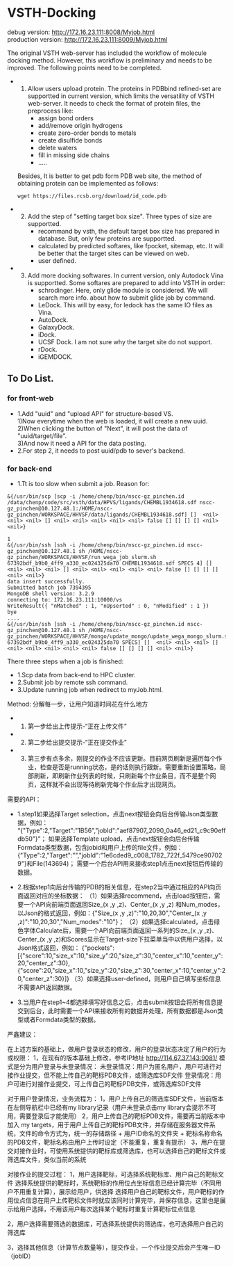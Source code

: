 # VSTH-Docking

debug version: http://172.16.23.111:8008/Myjob.html      
production version: http://172.16.23.111:8009/Myjob.html    

The original VSTH web-server has included the workflow of molecule docking method. However, this workflow is preliminary and needs to be improved. The following points need to be completed.
- 1. Allow users upload protein. The proteins in PDBbind refined-set are supportted in current version, which limits the versatility of VSTH web-server. It needs to check the format of protein files, the preprocess like:
     + assign bond orders
     + add/remove origin hydrogens
     + create zero-order bonds to metals
     + create disulfide bonds
     + delete waters
     + fill in missing side chains
     + .....
  
  Besides, It is better to get pdb form PDB web site, the method of obtaining protein can be implemented as follows:
     ```
     wget https://files.rcsb.org/download/id_code.pdb
     ```
- 2. Add the step of "setting target box size". Three types of size are supportted.
     + recommand by vsth, the default target box size has prepared in database. But, only few proteins are supportted.
     + calculated by predicted softares, like fpocket, sitemap, etc. It will be better that the target sites can be viewed on web.
     + user defined.
- 3. Add more docking softwares. In current version, only Autodock Vina is supportted. Some softares are prepared to add into VSTH in order:
     + schrodinger. Here, only glide module is considered. We will search more info. about how to submit glide job by command.
     + LeDock. This will by easy, for ledock has the same IO files as Vina.
     + AutoDock. 
     + GalaxyDock.
     + iDock.
     + UCSF Dock. I am not sure why the target site do not support.
     + rDock.
     + iGEMDOCK.

## To Do List.
### for front-web

- 1.Add "uuid" and "upload API" for structure-based VS.    
1)Now everytime when the web is loaded, it will create a new uuid.    
2)When clicking the button of "Next", it will post the data of  "uuid/target/file".    
3)And now it need a API for the data posting.    
- 2.For step 2, it needs to post uuid/pdb to sever's backend.


### for back-end

- 1.Tt is too slow when submit a job. Reason for:
```
&{/usr/bin/scp [scp -i /home/chenp/bin/nscc-gz_pinchen.id /data/chenp/code/src/vsth/data/HPVS/ligands/CHEMBL1934618.sdf nscc-gz_pinchen@10.127.48.1:/HOME/nscc-gz_pinchen/WORKSPACE/HHVSF/data/ligands/CHEMBL1934618.sdf] []  <nil> <nil> <nil> [] <nil> <nil> <nil> <nil> <nil> false [] [] [] [] <nil> <nil>}

1
&{/usr/bin/ssh [ssh -i /home/chenp/bin/nscc-gz_pinchen.id nscc-gz_pinchen@10.127.48.1 sh /HOME/nscc-gz_pinchen/WORKSPACE/HHVSF/run_wega_job_slurm.sh 67392bdf_b9b0_4ff9_a330_ec024325da70 CHEMBL1934618.sdf SPECS 4] []  <nil> <nil> <nil> [] <nil> <nil> <nil> <nil> <nil> false [] [] [] [] <nil> <nil>}
data insert successfully.
Submitted batch job 7394395
MongoDB shell version: 3.2.9
connecting to: 172.16.23.111:10000/vs
WriteResult({ "nMatched" : 1, "nUpserted" : 0, "nModified" : 1 })
bye
....
&{/usr/bin/ssh [ssh -i /home/chenp/bin/nscc-gz_pinchen.id nscc-gz_pinchen@10.127.48.1 sh /HOME/nscc-gz_pinchen/WORKSPACE/HHVSF/mongo/update_mongo/update_wega_mongo_slurm.sh 67392bdf_b9b0_4ff9_a330_ec024325da70 SPECS] []  <nil> <nil> <nil> [] <nil> <nil> <nil> <nil> <nil> false [] [] [] [] <nil> <nil>}
```

There three steps when a job is finished:
- 1.Scp data from back-end to HPC cluster.
- 2.Submit job by remote ssh command.
- 3.Update running job when redirect to myJob.html.

Method:
分解每一步，让用户知道时间花在什么地方
- 1. 第一步给出上传提示-“正在上传文件”
- 2. 第二步给出提交提示-“正在提交作业”
- 3. 第三步有点多余，刚提交的作业不应该更新。目前网页刷新是遍历每个作业，检查是否是running状态，是的话则执行跟新。需要重新设置策略，局部刷新，即刷新作业列表的时候，只刷新每个作业条目，而不是整个网页，这样就不会出现等待刷新完每个作业后才出现网页。


需要的API：
- 1.step1如果选择Target selection，点击next按钮会向后台传输Json类型数据，例如：
“{"Type":2,"Target":"1B56","jobId":"aef87907_2090_0a46_ed21_c9c90effdb50"}”；
如果选择Template upload，点击next按钮会向后台传输Formdata类型数据，包含jobid和用户上传的file文件，例如：{"Type":2,"Target":"","jobId":"1e6cded9_c008_1782_722f_5479ce907029"}和File(143694)；
需要一个后台API用来接收step1点击next按钮后传输的数据。

- 2.根据step1向后台传输的PDB的相关信息，在step2当中通过相应的API向页面返回对应的坐标数据：
（1）如果选择recommend，点击load按钮后，需要一个API向前端页面返回Size_(x ,y ,z)、Center_(x ,y ,z) 和Num_modes，以Json的格式返回，例如：{"Size_(x ,y ,z)":"10,20,30","Center_(x ,y ,z)":"10,20,30","Num_modes":"10"}；
（2）如果选择calculated，点击绿色字体Calculate后，需要一个API向前端页面返回一系列的Size_(x ,y ,z)、Center_(x ,y ,z)和Scores显示在Target-size下拉菜单当中以供用户选择，以Json格式返回，例如：
{"pockets":[{"score":10,"size_x":10,"size_y":20,"size_z":30,"center_x":10,"center_y":20,"center_z":30},{"score":20,"size_x":10,"size_y":20,"size_z":30,"center_x":10,"center_y":20,"center_z":30}]}
（3）如果选择user-defined，则用户自己填写坐标信息不需要API返回数据。

- 3.当用户在step1~4都选择填写好信息之后，点击submit按钮会将所有信息提交到后台，此时需要一个API来接收所有的数据并处理，所有数据都是Json类型或者Formdata类型的数据。

严鑫建议：

在上述方案的基础上，做用户登录状态的修改，用户的登录状态决定了用户的行为或权限：
1，在现有的版本基础上修改，参考IP地址 http://114.67.37.143:9081/
模式是分为用户登录与未登录情况：
未登录情况：用户为匿名用户，用户可进行对接作业提交，但不能上传自己的靶标PDB文件，或筛选库SDF文件
登录情况：用户可进行对接作业提交，可上传自己的靶标PDB文件，或筛选库SDF文件

对于用户登录情况，业务流程为：
1，用户上传自己的筛选库SDF文件，当前版本在左侧导航栏中已经有my library记录（用户未登录点击my library会提示不可用，需要登录后才能使用）
2，用户上传自己的靶标PDB文件，需要再当前版本中加入 my targets，用于用户上传自己的靶标PDB文件，并存储在服务器文件系统，文件的命令方式为，统一的存储路径 + 用户ID命名的文件夹 + 靶标名称命名的PDB文件，靶标名称由用户上传时设定（不能重复，重复有提示）
3，用户在提交对接作业时，可使用系统提供的靶标库或筛选库，也可以选择自己的靶标文件或筛选库文件，类似当前的系统

对接作业的提交过程：
1，用户选择靶标，可选择系统靶标库、用户自己的靶标文件
   选择系统提供的靶标时，系统靶标的作用位点坐标信息已经计算完毕（不同用户不用重复计算），展示给用户，供选择
   选择用户自己的靶标文件，用户靶标的作用位点信息在用户上传靶标文件时就应该同时计算完毕，并保存信息，这里也是展示给用户选择，不用该用户每次选择某个靶标时重复计算靶标位点信息

2，用户选择需要筛选的数据库，可选择系统提供的筛选库，也可选择用户自己的筛选库

3，选择其他信息（计算节点数量等），提交作业，一个作业提交后会产生唯一ID（jobID）


